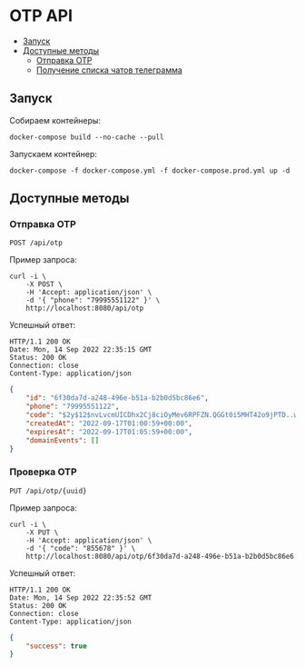 # OTP API

* [Запуск](#запуск)
* [Доступные методы](#доступные-методы)
	* [Отправка OTP](#отправка-OTP)
	* [Получение списка чатов телеграмма](#получение-списка-чатов-телеграмма)

## Запуск

Собираем контейнеры:
```
docker-compose build --no-cache --pull
```

Запускаем контейнер:
```
docker-compose -f docker-compose.yml -f docker-compose.prod.yml up -d
```

## Доступные методы

### Отправка OTP

`POST /api/otp`

Пример запроса:
```
curl -i \
	-X POST \
	-H 'Accept: application/json' \
	-d '{ "phone": "79995551122" }' \
	http://localhost:8080/api/otp
```
Успешный ответ:
```
HTTP/1.1 200 OK
Date: Mon, 14 Sep 2022 22:35:15 GMT
Status: 200 OK
Connection: close
Content-Type: application/json
```
```json
{
    "id": "6f30da7d-a248-496e-b51a-b2b0d5bc86e6",
    "phone": "79995551122",
    "code": "$2y$12$nvLvcmUICDhx2Cj8ciOyMev6RPFZN.QGGt0i5MHT42o9jPTD..w7a",
    "createdAt": "2022-09-17T01:00:59+00:00",
    "expiresAt": "2022-09-17T01:05:59+00:00",
    "domainEvents": []
}
```

### Проверка OTP

`PUT /api/otp/{uuid}`

Пример запроса:
```
curl -i \
	-X PUT \
	-H 'Accept: application/json' \
	-d '{ "code": "855678" }' \
	http://localhost:8080/api/otp/6f30da7d-a248-496e-b51a-b2b0d5bc86e6
```
Успешный ответ:
```
HTTP/1.1 200 OK
Date: Mon, 14 Sep 2022 22:35:52 GMT
Status: 200 OK
Connection: close
Content-Type: application/json
```
```json
{
	"success": true
}
```